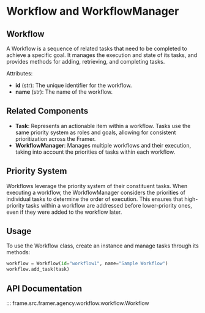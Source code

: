# Workflow and WorkflowManager

## Workflow

A Workflow is a sequence of related tasks that need to be completed to achieve a specific goal. It manages the execution and state of its tasks, and provides methods for adding, retrieving, and completing tasks.

Attributes:
- **id** (str): The unique identifier for the workflow.
- **name** (str): The name of the workflow.


## Related Components

- **Task**: Represents an actionable item within a workflow. Tasks use the same priority system as roles and goals, allowing for consistent prioritization across the Framer.
- **WorkflowManager**: Manages multiple workflows and their execution, taking into account the priorities of tasks within each workflow.

## Priority System

Workflows leverage the priority system of their constituent tasks. When executing a workflow, the WorkflowManager considers the priorities of individual tasks to determine the order of execution. This ensures that high-priority tasks within a workflow are addressed before lower-priority ones, even if they were added to the workflow later.


## Usage

To use the Workflow class, create an instance and manage tasks through its methods:

```python
workflow = Workflow(id="workflow1", name="Sample Workflow")
workflow.add_task(task)
```

## API Documentation

::: frame.src.framer.agency.workflow.workflow.Workflow
